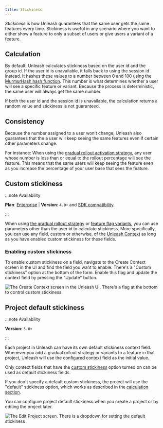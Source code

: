 ```yaml
---
title: Stickiness
---
```


_Stickiness_ is how Unleash guarantees that the same user gets the same features every time. Stickiness is useful in any scenario where you want to either show a feature to only a subset of users or give users a variant of a feature.

## Calculation

By default, Unleash calculates stickiness based on the user id and the group id. If the user id is unavailable, it falls back to using the session id instead. It hashes these values to a number between 0 and 100 using the [MurmurHash hash function](https://en.wikipedia.org/wiki/MurmurHash). This number is what determines whether a user will see a specific feature or variant. Because the process is deterministic, the same user will always get the same number.

If both the user id and the session id is unavailable, the calculation returns a random value and stickiness is not guaranteed.

## Consistency

Because the number assigned to a user won't change, Unleash also guarantees that the a user will keep seeing the same features even if certain other parameters change.

For instance: When using the [gradual rollout activation strategy](../reference/activation-strategies), any user whose number is less than or equal to the rollout percentage will see the feature. This means that the same users will keep seeing the feature even as you increase the percentage of your user base that sees the feature.

## Custom stickiness

:::note Availability

**Plan**: [Enterprise](https://www.getunleash.io/pricing) | **Version**: `4.0+` and [SDK compatibility](../reference/sdks#feature-compatibility-in-server-side-sdks).

:::

When using [the gradual rollout strategy](../reference/activation-strategies) or [feature flag variants](./feature-toggle-variants), you can use parameters other than the user id to calculate stickiness. More specifically, you can use any field, custom or otherwise, of the [Unleash Context](../reference/unleash-context) as long as you have enabled custom stickiness for these fields.


### Enabling custom stickiness

To enable custom stickiness on a field, navigate to the Create Context screen in the UI and find the field you want to enable. There's a "Custom stickiness" option at the bottom of the form. Enable this flag and update the context field by pressing the "Update" button.

![The Create Context screen in the Unleash UI. There's a flag at the bottom to control custom stickiness.](/img/enable_custom_stickiness.png)

## Project default stickiness

:::note Availability

**Version**: `5.0+`

:::

Each project in Unleash can have its own default stickiness context field. Whenever you add a gradual rollout strategy or variants to a feature in that project, Unleash will use the configured context field as the initial value. 

Only context fields that have the [custom stickiness](unleash-context#custom-stickiness) option turned on can be used as default stickiness fields.

If you don't specify a default custom stickiness, the project will use the "default" stickiness option, which works as described in the [calculation section](#calculation).

You can configure project default stickiness when you create a project or by editing the project later. 

![The Edit Project screen.  There is a dropdown for setting the default stickiness](/img/project_default_stickiness.png)
